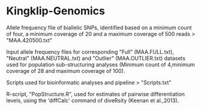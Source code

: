 # Kingklip-Genomics

Allele frequency file of biallelic SNPs, identified based on a minimum count of four, a minimum coverage of 20 and a maximum coverage of 500 reads > "MAA.420500.txt"

Input allele frequency files for corresponding "Full" (MAA.FULL.txt), "Neutral" (MAA.NEUTRAL.txt) and "Outlier" (MAA.OUTLIER.txt) datasets used for population sub-structuring analyses (Minimum count of 4,minimum coverage of 28 and maximum coverage of 100).

Scripts used for bioinformatic analyses and pipeline > "Scripts.txt"

R-script, "PopStructure.R", used for estimates of pairwise differentiation levels, using the 'diffCalc' command of diveRsity (Keenan et al.,2013).
